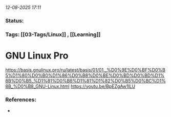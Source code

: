*12-08-2025 17:11*

### Status: 
  


### Tags: [[03-Tags/Linux]] , [[Learning]]



# GNU Linux Pro

https://basis.gnulinux.pro/ru/latest/basis/01/01._%D0%9E%D0%BF%D0%B5%D1%80%D0%B0%D1%86%D0%B8%D0%BE%D0%BD%D0%BD%D1%8B%D0%B5_%D1%81%D0%B8%D1%81%D1%82%D0%B5%D0%BC%D1%8B_%D0%B8_GNU-Linux.html
https://youtu.be/BpEZgAw1lLU








### References:

- 
  